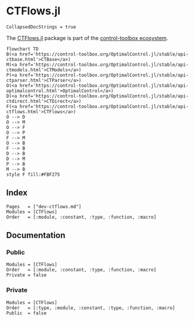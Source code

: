 # CTFlows.jl

```@meta
CollapsedDocStrings = true
```

The [CTFlows.jl](control-toolbox.org/CTFlows.jl) package is part of the [control-toolbox ecosystem](https://github.com/control-toolbox).

```mermaid
flowchart TD
B(<a href='https://control-toolbox.org/OptimalControl.jl/stable/api-ctbase.html'>CTBase</a>)
M(<a href='https://control-toolbox.org/OptimalControl.jl/stable/api-ctmodels.html'>CTModels</a>)
P(<a href='https://control-toolbox.org/OptimalControl.jl/stable/api-ctparser.html'>CTParser</a>)
O(<a href='https://control-toolbox.org/OptimalControl.jl/stable/api-optimalcontrol.html'>OptimalControl</a>)
D(<a href='https://control-toolbox.org/OptimalControl.jl/stable/api-ctdirect.html'>CTDirect</a>)
F(<a href='https://control-toolbox.org/OptimalControl.jl/stable/api-ctflows.html'>CTFlows</a>)
O --> D
O --> M
O --> F
O --> P
F --> M
O --> B
F --> B
D --> B
D --> M
P --> B
M --> B
style F fill:#FBF275
```

## Index

```@index
Pages   = ["dev-ctflows.md"]
Modules = [CTFlows]
Order   = [:module, :constant, :type, :function, :macro]
```

## Documentation

### Public

```@autodocs
Modules = [CTFlows]
Order   = [:module, :constant, :type, :function, :macro]
Private = false
```

### Private

```@autodocs
Modules = [CTFlows]
Order   = [:type, :module, :constant, :type, :function, :macro]
Public  = false
```